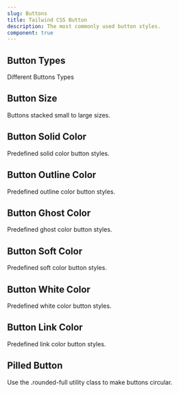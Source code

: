 ```yaml
---
slug: Buttons
title: Tailwind CSS Button
description: The most commonly used button styles.
component: true
---
```


<script>
    import { ComponentPreview } from '$lib/components/docs';
</script>

<h2>Button Types</h2>
<p>Different Buttons Types</p>
<ComponentPreview type="button" name="button-type" >

<div />

</ComponentPreview>

<h2>Button Size</h2>
<p>Buttons stacked small to large sizes.</p>
<ComponentPreview type="button" name="button-size" >

<div />

</ComponentPreview>

<h2>Button Solid Color</h2>
<p>Predefined solid color button styles.</p>
<ComponentPreview type="button" name="button-solid" >

<div />

</ComponentPreview>

<h2>Button Outline Color</h2>
<p>Predefined outline color button styles.</p>
<ComponentPreview type="button" name="button-outline" >

<div />

</ComponentPreview>

<h2>Button Ghost Color</h2>
<p>Predefined ghost color button styles.</p>
<ComponentPreview type="button" name="button-ghost" >

<div />

</ComponentPreview>

<h2>Button Soft Color</h2>
<p>Predefined soft color button styles.</p>
<ComponentPreview type="button" name="button-soft" >

<div />

</ComponentPreview>

<h2>Button White Color</h2>
<p>Predefined white color button styles.</p>
<ComponentPreview type="button" name="button-white" >

<div />

</ComponentPreview>

<h2>Button Link Color</h2>
<p>Predefined link color button styles.</p>
<ComponentPreview type="button" name="button-link" >

<div />

</ComponentPreview>

<h2>Pilled Button</h2>
<p>Use the .rounded-full utility class to make buttons circular.</p>
<ComponentPreview type="button" name="button-pilled" >

<div />

</ComponentPreview>